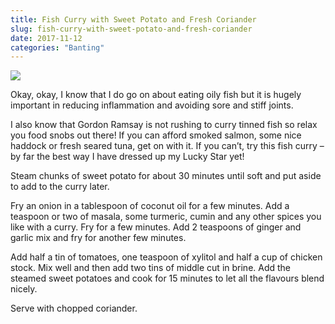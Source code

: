 ```yaml
---
title: Fish Curry with Sweet Potato and Fresh Coriander
slug: fish-curry-with-sweet-potato-and-fresh-coriander
date: 2017-11-12
categories: "Banting"
---
```


<p><img src="http://res.cloudinary.com/dy6grlu8z/image/upload/v1558841609/rb0q9jrddjhzxaefi5qi.jpg"/></p>
<p>Okay, okay, I know that I do go on about eating oily fish but it is hugely important in reducing inflammation and avoiding sore and stiff joints.</p>
<p>I also know that Gordon Ramsay is not rushing to curry tinned fish so relax you food snobs out there! If you can afford smoked salmon, some nice haddock or fresh seared tuna, get on with it. If you can’t, try this fish curry – by far the best way I have dressed up my Lucky Star yet!</p>
<p>Steam chunks of sweet potato for about 30 minutes until soft and put aside to add to the curry later.</p>
<p>Fry an onion in a tablespoon of coconut oil for a few minutes. Add a teaspoon or two of masala, some turmeric, cumin and any other spices you like with a curry. Fry for a few minutes. Add 2 teaspoons of ginger and garlic mix and fry for another few minutes.</p>
<p>Add half a tin of tomatoes, one teaspoon of xylitol and half a cup of chicken stock. Mix well and then add two tins of middle cut in brine. Add the steamed sweet potatoes and cook for 15 minutes to let all the flavours blend nicely.</p>
<p>Serve with chopped coriander.</p>
<p> </p>







